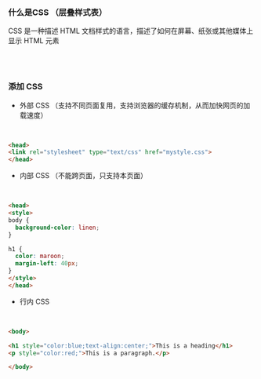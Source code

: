 ### 什么是CSS （层叠样式表）

CSS 是一种描述 HTML 文档样式的语言，描述了如何在屏幕、纸张或其他媒体上显示 HTML 元素

<br>

<br>

### 添加 CSS

- 外部 CSS （支持不同页面复用，支持浏览器的缓存机制，从而加快网页的加载速度）

<br>

```html
<head>
<link rel="stylesheet" type="text/css" href="mystyle.css">
</head>
```

- 内部 CSS （不能跨页面，只支持本页面）

<br>

```html
<head>
<style>
body {
  background-color: linen;
}

h1 {
  color: maroon;
  margin-left: 40px;
} 
</style>
</head>
```

- 行内 CSS

<br>

```html
<body>

<h1 style="color:blue;text-align:center;">This is a heading</h1>
<p style="color:red;">This is a paragraph.</p>

</body>
```


